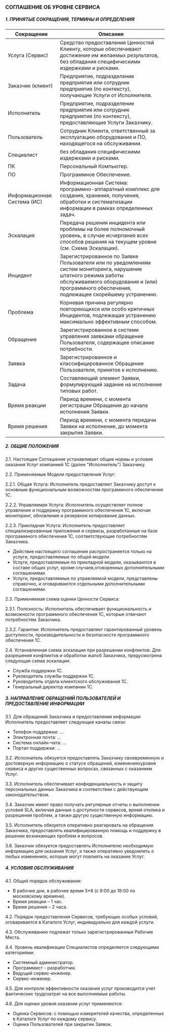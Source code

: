 ### СОГЛАШЕНИЕ ОБ УРОВНЕ СЕРВИСА
##### 1. ПРИНЯТЫЕ СОКРАЩЕНИЯ, ТЕРМИНЫ И ОПРЕДЕЛЕНИЯ
| Сокращение                  | Описание                                                                                                                                                                                                           |
|-----------------------------|--------------------------------------------------------------------------------------------------------------------------------------------------------------------------------------------------------------------|
| Услуга (Сервис)             | Средство предоставления Ценностей Клиенту, которые обеспечивают достижение им желаемых результатов, без обладания специфическими издержками и рисками.                                                             |
| Заказчик (клиент)           | Предприятие, подразделение предприятия или сотрудник предприятия (по контексту), получающие Услуги от Исполнителя.                                                                                                 |
| Исполнитель                 | Предприятие, подразделение предприятия или сотрудник предприятия (по контексту), предоставляющие Услуги Заказчику.                                                                                                 |
| Пользователь                | Сотрудник Клиента, ответственный за эксплуатацию оборудования и ПО, находящегося на обслуживании.                                                                                                                  |
| Специалист                  | без обладания специфическими издержками и рисками.                                                                                                                                                                 |
| ПК                          | Персональный Компьютер.                                                                                                                                                                                            |
| ПО                          | Программное Обеспечение.                                                                                                                                                                                           |
| Информационная Система (ИС) | Информационная Система: программно-аппаратный комплекс для создания, хранения, получения, обработки и систематизации информации в рамках определенных задач.                                                       |
| Эскалация                   | Передача решения инцидента или проблемы на более полномочный уровень, в случае исчерпания всех способов решения на текущем уровне (см. Схема Эскалации).                                                           |
| Инцидент                    | Зарегистрированное по Заявке Пользователя или по уведомлениям систем мониторинга, нарушение штатного режима работы обслуживаемого оборудования и (или) программного обеспечения, подлежащее скорейшему устранению. |
| Проблема                    | Корневая причина регулярно повторяющихся или особо критичных Инцидентов, подлежащая устранению максимально эффективным способом.                                                                                   |
| Обращение                   | Зарегистрированное в системе управления заявками обращение Пользователя, содержащее описание потребности.                                                                                                          |
| Заявка                      | Зарегистрированное и классифицированное Обращение Пользователя, принятое к исполнению.                                                                                                                             |
| Задача                      | Составляющий элемент Заявки, формулирующий задание на исполнение типовых работ.                                                                                                                                    |
| Время реакции               | Период времени, с момента регистрации Обращения до начала исполнения Заявки.                                                                                                                                       |
| Время решения               | Период времени, с момента передачи Заявки на исполнение, до момента закрытия Заявки.                                                                                                                               |

##### 2. ОБЩИЕ ПОЛОЖЕНИЯ
2.1. Настоящее Соглашение устанавливает общие нормы и условия оказания Услуг компанией 1C (далее "Исполнитель") Заказчику.

2.2. Применяемые Модели предоставления Услуг:
   
   2.2.1. Общая Услуга: Исполнитель предоставляет Заказчику доступ к основным функциональным возможностям программного обеспечения 1C.
   
   2.2.2. Управляемая Услуга: Исполнитель осуществляет полное управление и поддержку программного обеспечения 1C, включая мониторинг, обновление и резервное копирование данных.
   
   2.2.3. Прикладная Услуга: Исполнитель предоставляет специализированные приложения и сервисы, разработанные на базе программного обеспечения 1C, соответствующие потребностям Заказчика.
   - Действие настоящего соглашения распространяется только на услуги, предоставляемые по общей модели.
   - Услуги, предоставляемые по прикладной модели, оказываются в составе общих услуг, кроме случаев,оговоренных дополнительными соглашениями.
   - Услуги, предоставляемые по управляемой модели, представлены справочно, и оговариваются отдельными дополнительными соглашениями.

2.3. Применяемая схема оценки Ценности Сервиса:
   
   2.3.1. Полезность: Исполнитель обеспечивает функциональность и возможности программного обеспечения 1C, которые отвечают потребностям Заказчика.
  
   2.3.2. Гарантии: Исполнитель предоставляет гарантированный уровень доступности, производительности и безопасности программного обеспечения 1C.

2.4. Установленная схема эскалации при разрешении конфликтов:
Для разрешения конфликтов и обработки жалоб Заказчика, предусмотрена следующая схема эскалации:
   - Служба поддержки 1C.
   - Руководитель службы поддержки 1C.
   - Руководитель отдела клиентского обслуживания 1C.
   - Генеральный директор компании 1C.

##### 3. НАПРАВЛЕНИЕ ОБРАЩЕНИЙ ПОЛЬЗОВАТЕЛЕЙ И ПРЕДОСТАВЛЕНИЕ ИНФОРМАЦИИ
3.1. Для обращений Заказчика и предоставления информации Исполнитель предоставляет следующие каналы связи:
   - Телефон поддержки: ...
   - Электронная почта: ...
   - Система онлайн-чата: ...
   - Портал поддержки: ...

3.2. Исполнитель обязуется предоставлять Заказчику своевременную и достоверную информацию о статусе обращений, измененияхуровня сервиса и других существенных вопросах, связанных с оказанием Услуг.

3.3. Исполнитель обеспечивает конфиденциальность и защиту персональных данных Заказчика в соответствии с действующим законодательством.

3.4. Заказчик имеет право получать регулярные отчеты о выполнении условий SLA, включая данные о доступности сервисов, время отклика и разрешения проблем, а также другую существенную информацию.

3.5. Исполнитель обязуется оперативно реагировать на обращения Заказчика, предоставлять квалифицированную помощь и поддержку в решении возникающих проблем и вопросов.

3.6. Заказчик обязуется предоставлять Исполнителю необходимую информацию для оказания Услуг, а также оперативно уведомлять о любых изменениях, которые могут повлиять на оказание Услуг.

##### 4. УСЛОВИЯ ОБСЛУЖИВАНИЯ
4.1. Общий порядок обслуживания:
- В рабочие дни, в рабочее время 5*8 (с 9:00 до 18:00 по московскому времени).
- Время реакции – 1 час.
- Время решения – 2 часа.

4.2. Порядок предоставления Сервисов, требующих особых условий, оговаривается в Каталоге Услуг,
индивидуально для каждой услуги.

4.3. Обслуживанию подлежат только зарегистрированные Рабочие Места.

4.4. Уровень квалификации Специалистов определяется следующими категориями:
- Системный администратор.
- Программист - разработчик.
- Ведущий сервис-инженер.
- Сервис-инженер.

4.5. Для контроля эффективности оказания услуг производится учет фактических трудозатрат на все
выполняемые работы.

4.6. Для оценки уровня оказания услуг применяются:
- Оценка Сервисов: с помощью измерителей качества, определенных в Каталоге Услуг по каждому cервису.
- Оценка Пользователей при закрытии Заявок.
